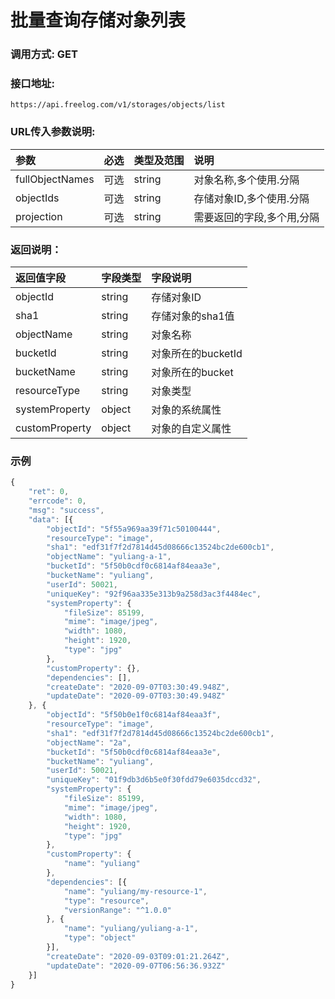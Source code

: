 # 批量查询存储对象列表

### 调用方式: GET

### 接口地址:

```
https://api.freelog.com/v1/storages/objects/list
```

### URL传入参数说明:

| 参数 | 必选 | 类型及范围 | 说明 |
| :--- | :--- | :--- | :--- |
| fullObjectNames | 可选 | string | 对象名称,多个使用.分隔 |
| objectIds | 可选 | string | 存储对象ID,多个使用.分隔 |
| projection | 可选 | string | 需要返回的字段,多个用,分隔 |

### 返回说明：

| 返回值字段 | 字段类型 | 字段说明 |
| :--- | :--- | :--- |
| objectId | string | 存储对象ID |
| sha1 | string | 存储对象的sha1值 |
| objectName | string | 对象名称 |
| bucketId | string | 对象所在的bucketId |
| bucketName | string | 对象所在的bucket |
| resourceType | string | 对象类型 |
| systemProperty | object | 对象的系统属性|
| customProperty | object | 对象的自定义属性 |

### 示例

```js
{
	"ret": 0,
	"errcode": 0,
	"msg": "success",
	"data": [{
		"objectId": "5f55a969aa39f71c50100444",
		"resourceType": "image",
		"sha1": "edf31f7f2d7814d45d08666c13524bc2de600cb1",
		"objectName": "yuliang-a-1",
		"bucketId": "5f50b0cdf0c6814af84eaa3e",
		"bucketName": "yuliang",
		"userId": 50021,
		"uniqueKey": "92f96aa335e313b9a258d3ac3f4484ec",
		"systemProperty": {
			"fileSize": 85199,
			"mime": "image/jpeg",
			"width": 1080,
			"height": 1920,
			"type": "jpg"
		},
		"customProperty": {},
		"dependencies": [],
		"createDate": "2020-09-07T03:30:49.948Z",
		"updateDate": "2020-09-07T03:30:49.948Z"
	}, {
		"objectId": "5f50b0e1f0c6814af84eaa3f",
		"resourceType": "image",
		"sha1": "edf31f7f2d7814d45d08666c13524bc2de600cb1",
		"objectName": "2a",
		"bucketId": "5f50b0cdf0c6814af84eaa3e",
		"bucketName": "yuliang",
		"userId": 50021,
		"uniqueKey": "01f9db3d6b5e0f30fdd79e6035dccd32",
		"systemProperty": {
			"fileSize": 85199,
			"mime": "image/jpeg",
			"width": 1080,
			"height": 1920,
			"type": "jpg"
		},
		"customProperty": {
			"name": "yuliang"
		},
		"dependencies": [{
			"name": "yuliang/my-resource-1",
			"type": "resource",
			"versionRange": "^1.0.0"
		}, {
			"name": "yuliang/yuliang-a-1",
			"type": "object"
		}],
		"createDate": "2020-09-03T09:01:21.264Z",
		"updateDate": "2020-09-07T06:56:36.932Z"
	}]
}
```